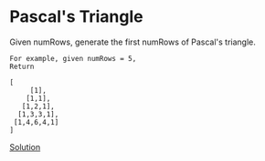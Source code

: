 # Pascal's Triangle
Given numRows, generate the first numRows of Pascal's triangle.



```
For example, given numRows = 5,
Return

[
     [1],
    [1,1],
   [1,2,1],
  [1,3,3,1],
 [1,4,6,4,1]
]
```



[Solution](./src/Main.java)